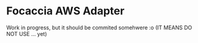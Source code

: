 # Focaccia AWS Adapter

Work in progress, but it should be commited somehwere :o (IT MEANS DO NOT USE ... yet)